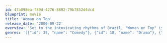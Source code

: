 ```yaml
---
id: 47a098ea-f89d-4276-8892-79b7852d4dcd
blueprint: movie
title: 'Woman on Top'
release_date: '2000-09-22'
overview: 'Set to the intoxicating rhythms of Brazil, "Woman on Top" is a spicy, sexy comedy about the magic of food, love and music. Meet Isabella, a sultry enchantress born with the special gift of melting the palates and hearts of men everywhere. When she decides to break free from her rocky marriage and the stifling kitchen of her husband''s restaurant in Brazil, she spirits off to San Francisco in pursuit of her dreams of a real culinary career.'
genres: '[{"id": 35, "name": "Comedy"}, {"id": 18, "name": "Drama"}, {"id": 10749, "name": "Romance"}]'
---
```

